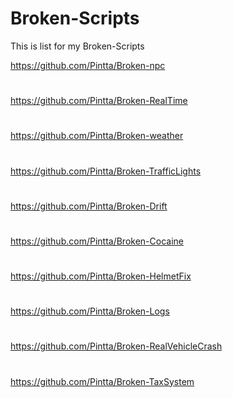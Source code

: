 # Broken-Scripts
This is list for my Broken-Scripts

https://github.com/Pintta/Broken-npc
#
https://github.com/Pintta/Broken-RealTime
#
https://github.com/Pintta/Broken-weather
#
https://github.com/Pintta/Broken-TrafficLights
#
https://github.com/Pintta/Broken-Drift
#
https://github.com/Pintta/Broken-Cocaine
#
https://github.com/Pintta/Broken-HelmetFix
#
https://github.com/Pintta/Broken-Logs
#
https://github.com/Pintta/Broken-RealVehicleCrash
#
https://github.com/Pintta/Broken-TaxSystem
